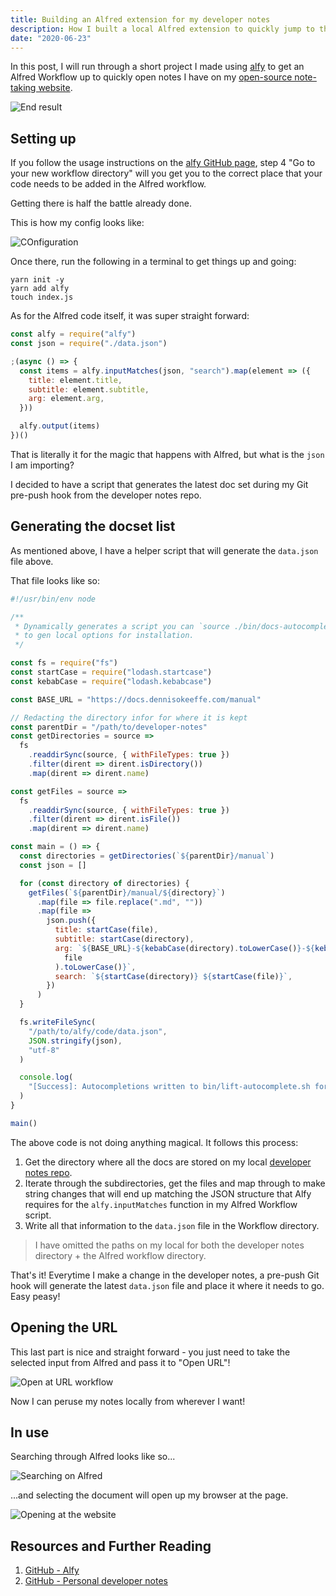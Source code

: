 ```yaml
---
title: Building an Alfred extension for my developer notes
description: How I built a local Alfred extension to quickly jump to the web page online
date: "2020-06-23"
---
```


In this post, I will run through a short project I made using [alfy](https://github.com/sindresorhus/alfy) to get an Alfred Workflow up to quickly open notes I have on my [open-source note-taking website](https://docs.dennisokeeffe.com).

![End result](../assets/2020-06-23-opening-from-alfred.png)

## Setting up

If you follow the usage instructions on the [alfy GitHub page](https://github.com/sindresorhus/alfy#usage), step 4 "Go to your new workflow directory" will you get you to the correct place that your code needs to be added in the Alfred workflow.

Getting there is half the battle already done.

This is how my config looks like:

![COnfiguration](../assets/2020-06-23-dev-notes-config.png)

Once there, run the following in a terminal to get things up and going:

```shell
yarn init -y
yarn add alfy
touch index.js
```

As for the Alfred code itself, it was super straight forward:

```javascript
const alfy = require("alfy")
const json = require("./data.json")

;(async () => {
  const items = alfy.inputMatches(json, "search").map(element => ({
    title: element.title,
    subtitle: element.subtitle,
    arg: element.arg,
  }))

  alfy.output(items)
})()
```

That is literally it for the magic that happens with Alfred, but what is the `json` I am importing?

I decided to have a script that generates the latest doc set during my Git pre-push hook from the developer notes repo.

## Generating the docset list

As mentioned above, I have a helper script that will generate the `data.json` file above.

That file looks like so:

```javascript
#!/usr/bin/env node

/**
 * Dynamically generates a script you can `source ./bin/docs-autocompletions`
 * to gen local options for installation.
 */

const fs = require("fs")
const startCase = require("lodash.startcase")
const kebabCase = require("lodash.kebabcase")

const BASE_URL = "https://docs.dennisokeeffe.com/manual"

// Redacting the directory infor for where it is kept
const parentDir = "/path/to/developer-notes"
const getDirectories = source =>
  fs
    .readdirSync(source, { withFileTypes: true })
    .filter(dirent => dirent.isDirectory())
    .map(dirent => dirent.name)

const getFiles = source =>
  fs
    .readdirSync(source, { withFileTypes: true })
    .filter(dirent => dirent.isFile())
    .map(dirent => dirent.name)

const main = () => {
  const directories = getDirectories(`${parentDir}/manual`)
  const json = []

  for (const directory of directories) {
    getFiles(`${parentDir}/manual/${directory}`)
      .map(file => file.replace(".md", ""))
      .map(file =>
        json.push({
          title: startCase(file),
          subtitle: startCase(directory),
          arg: `${BASE_URL}-${kebabCase(directory).toLowerCase()}-${kebabCase(
            file
          ).toLowerCase()}`,
          search: `${startCase(directory)} ${startCase(file)}`,
        })
      )
  }

  fs.writeFileSync(
    "/path/to/alfy/code/data.json",
    JSON.stringify(json),
    "utf-8"
  )

  console.log(
    "[Success]: Autocompletions written to bin/lift-autocomplete.sh for project"
  )
}

main()
```

The above code is not doing anything magical. It follows this process:

1. Get the directory where all the docs are stored on my local [developer notes repo](https://github.com/okeeffed/developer-notes).
2. Iterate through the subdirectories, get the files and map through to make string changes that will end up matching the JSON structure that Alfy requires for the `alfy.inputMatches` function in my Alfred Workflow script.
3. Write all that information to the `data.json` file in the Workflow directory.

> I have omitted the paths on my local for both the developer notes directory + the Alfred workflow directory.

That's it! Everytime I make a change in the developer notes, a pre-push Git hook will generate the latest `data.json` file and place it where it needs to go. Easy peasy!

## Opening the URL

This last part is nice and straight forward - you just need to take the selected input from Alfred and pass it to "Open URL"!

![Open at URL workflow](../assets/2020-06-23-dev-notes-open-url.png)

Now I can peruse my notes locally from wherever I want!

## In use

Searching through Alfred looks like so...

![Searching on Alfred](../assets/2020-06-23-opening-from-alfred.png)

...and selecting the document will open up my browser at the page.

![Opening at the website](../assets/2020-06-23-opening-at-the-page.png)

## Resources and Further Reading

1. [GitHub - Alfy](https://github.com/sindresorhus/alfy)
2. [GitHub - Personal developer notes](https://github.com/okeeffed/developer-notes)
